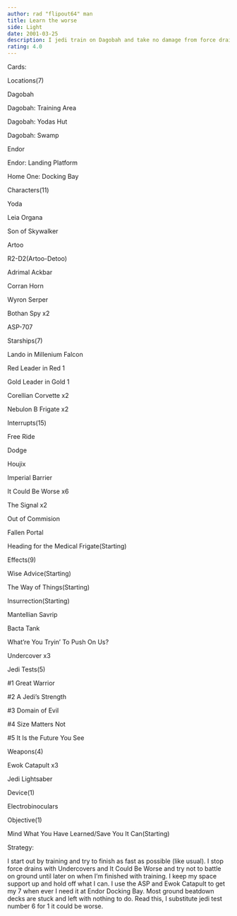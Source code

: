 ```yaml
---
author: rad "flipout64" man
title: Learn the worse
side: Light
date: 2001-03-25
description: I jedi train on Dagobah and take no damage from force drains and battle. I make the opponent lose force and they cant stop it. Its a good deck that wins against a lot of different strategies.
rating: 4.0
---
```

Cards: 

Locations(7)
Dagobah
Dagobah: Training Area
Dagobah: Yodas Hut
Dagobah: Swamp
Endor
Endor: Landing Platform
Home One: Docking Bay

Characters(11)
Yoda
Leia Organa
Son of Skywalker
Artoo
R2-D2(Artoo-Detoo)
Adrimal Ackbar
Corran Horn
Wyron Serper
Bothan Spy x2
ASP-707

Starships(7)
Lando in Millenium Falcon
Red Leader in Red 1
Gold Leader in Gold 1
Corellian Corvette x2
Nebulon B Frigate x2

Interrupts(15)
Free Ride
Dodge
Houjix
Imperial Barrier
It Could Be Worse x6
The Signal x2
Out of Commision
Fallen Portal
Heading for the Medical Frigate(Starting)

Effects(9)
Wise Advice(Starting)
The Way of Things(Starting)
Insurrection(Starting)
Mantellian Savrip
Bacta Tank
What’re You Tryin’ To Push On Us?
Undercover x3

Jedi Tests(5)
#1 Great Warrior
#2 A Jedi’s Strength
#3 Domain of Evil
#4 Size Matters Not
#5 It Is the Future You See

Weapons(4)
Ewok Catapult x3
Jedi Lightsaber

Device(1)
Electrobinoculars

Objective(1)
Mind What You Have Learned/Save You It Can(Starting) 

Strategy: 

I start out by training and try to finish as fast as possible (like usual). I stop force drains with Undercovers and It Could Be Worse and try not to battle on ground until later on when I’m finished with training. I keep my space support up and hold off what I can. I use the ASP and Ewok Catapult to get my 7 when ever I need it at Endor Docking Bay. Most ground beatdown decks are stuck and left with nothing to do. Read this, I substitute jedi test number 6 for 1 it could be worse. 